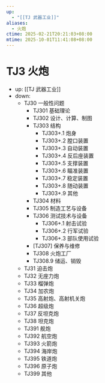 ```yaml
---
up:
  - "[[TJ 武器工业]]"
aliases:
  - 火炮
ctime: 2025-02-21T20:21:03+08:00
mtime: 2025-10-01T11:41:08+08:00
---
```


# TJ3 火炮

- up: [[TJ 武器工业]]
- down:	
	- TJ30 一般性问题
		- TJ301 基础理论
		- TJ302 设计、计算、制图
		- TJ303 结构
			- TJ303+.1 炮身
			- TJ303+.2 膛口装置
			- TJ303+.3 自动装置
			- TJ303+.4 反后座装置
			- TJ303+.5 支撑装置
			- TJ303+.6 瞄准装置
			- TJ303+.7 稳定装置
			- TJ303+.8 随动装置
			- TJ303+.9 其他
		- TJ304 材料
		- TJ305 制造工艺与设备
		- TJ306 测试技术与设备
			- TJ306+.1 射击试验
			- TJ306+.2 行军试验
			- TJ306+.3 部队使用试验
		- [TJ307] 保养与维修
		- TJ308 火炮工厂
		- TJ308.9 储运、销毁
	- TJ31 迫击炮
	- TJ32 无座力炮
	- TJ33 榴弹炮
	- TJ34 加农炮
	- TJ35 高射炮、高射机关炮
	- TJ36 超级炮
	- TJ37 反坦克炮
	- TJ38 坦克炮
	- TJ391 舰炮
	- TJ392 航空炮
	- TJ393 火箭炮
	- TJ394 海岸炮
	- TJ395 铁道炮
	- TJ396 原子炮
	- TJ399 其他
